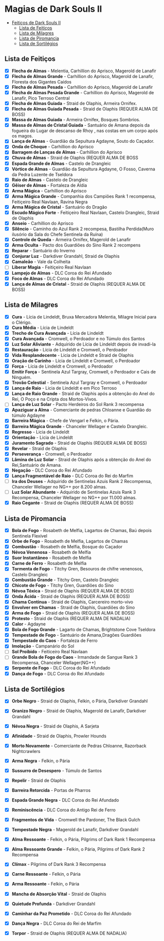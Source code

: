 
# Magias de Dark Souls II

<!-- TOC -->
- [Feitiços de Dark Souls II](#feitiços-de-dark-souls-ii)
  - [Lista de Feitiços](#lista-de-feitiços)
  - [Lista de Milagres](#lista-de-milagres)
  - [Lista de Piromancia](#lista-de-piromancia)
  - [Lista de Sortilégios](#lista-de-sortilégios)
<!-- /TOC -->

## Lista de Feitiços

- [x] **Flecha de Almas** - Melentia, Carhillion do Aprisco, Magerold de Lanafir
- [x] **Flecha de Almas Grande** - Carhillion do Aprisco, Magerold de Lanafir, Floresta dos Gigantes Caídos
- [x] **Flecha de Almas Pesada** - Carhillion do Aprisco, Magerold de Lanafir
- [x] **Flecha de Almas Pesada Grande** - Carhillion do Aprisco, Magerold de Lanafir, Pico Terroso Central
- [x] **Flecha de Almas Guiada** - Straid de Olaphis, Armeira Ornifex.
- [x] **Flecha de Almas Guiada Pesada** - Straid de Olaphis (REQUER ALMA DE BOSS)
- [x] **Massa de Almas Guiada** - Armeira Ornifex, Bosques Sombrios.	
- [x] **Massa de Almas de Cristal Guiada** - Santuário de Amana depois da fogueira do Lugar de descanso de Rhoy , nas costas em um corpo após os magos.
- [x] **Lança de Almas** - Guardião da Sepultura Agdayne, Souto do Caçador.
- [x] **Onda de Choque** - Carhillion do Aprisco
- [x] **Barragem de Lanças de Almas** - Carhillion do Aprisco
- [x] **Chuva de Almas** - Straid de Olaphis (REQUER ALMA DE BOSS
- [x] **Espada Grande de Almas** - Castelo de Drangleic
- [x] **Vórtice de Almas** - Guardião da Sepultura Agdayne, O Fosso, Caverna da Pedra Luzente de Tseldora
- [x] **Raio de Almas** - Castelo de Drangleic
- [x] **Gêiser de Almas** - Fortaleza de Aldia
- [x] **Arma Mágica** - Carhillion do Aprisco
- [x] **Arma Mágica Grande** - Companhia dos Campiões Rank 1 recompensa, Feitiçeiro Real Navlaan, Ravina Negra
- [x] **Arma Mágica de Cristal** - Santuário do Dragão
- [x] **Escudo Mágico Forte** - Feitiçeiro Real Navlaan, Castelo Drangleic, Straid de Olaphis
- [x] **Anseio** - Carhillion do Aprisco
- [x] **Silêncio** - Caminho do  Azul Rank 2 recompesa, Bastilha Perdida(Muro ilusório da Sala do Chefe Sentinela da Ruína)
- [x] **Controle de Queda** - Armeira Ornifex, Magerold de Lanafir
- [x] **Arma Oculta** - Pacto dos Guardiões do Sino Rank 2 recompens
- [x]  **Reparar** - Santuário do Inverno
- [x] **Conjurar Luz** - Darkdiver Grandahl, Straid de Olaphis
- [x] **Camaleão** - Vale da Colheita
- [ ] **Liberar Magia** - Feitiçeiro Real Navlaan
- [x] **Lampejo de Almas** -  DLC Coroa do Rei Afundado
- [x] **Foco de Almas** -  DLC Coroa do Rei Afundado
- [x] **Lança de Almas de Cristal** - Straid de Olaphis (REQUER ALMA DE BOSS)

## Lista de Milagres

- [x] **Cura** - Lícia de Lindeldt, Bruxa Mercadora Melentia, Milagre Inicial para o Clérigo.
- [x] **Cura Média** - Lícia de Lindeldt
- [x] **Trecho de Cura Avançada** - Lícia de Lindeldt
- [x] **Cura Avançada** - Cromwell, o Perdoador e no Túmulo dos Santos
- [x] **Luz Solar Aliviante** - Adquirido de Lícia de Lindeldt depois de invadi-la
- [x] **Restauração** - Lícia de Lindeldt e Cromwell, o Perdoador
- [x] **Vida Resplandecente** -  Licia de Lindeldt e Straid de Olaphis
- [x] **Oração de Carinho** - Lícia de Lindeldt e Cromwell, o Perdoador
- [x] **Força** - Lícia de Lindeldt e Cromwell, o Perdoador
- [x] **Emitir Força** - Sentinela Azul Targray, Cromwell, o Perdoador e Cais de Ninguém.
- [x] **Trovão Celestial** - Sentinela Azul Targray e Cromwell, o Perdoador
- [x] **Lança de Raio** - Licia de Lindeldt e em Pico Terroso
- [x] **Lança de Raio Grande** - Straid de Olaphis após a obtenção do Anel do Rei, O Poço e na Cripta dos Mortos-Vivos.
- [ ] **Lança de Luz Solar** - Pacto Herdeiros do Sol Rank 3 recompensa
- [x] **Apaziguar a Alma** - Comerciante de pedras Chloanne e Guardião do túmulo Agdayne
- [x] **Barreira Mágica** - Chefe de Vengarl e Felkin, o Pária.
- [x] **Barreira Mágica Grande** - Chanceler Wellager e Castelo Drangleic.
- [x] **Regresso** - Licia de Lindeldt 
- [x] **Orientação** - Licia de Lindeldt 
- [x] **Juramento Sagrado** - Straid de Olaphis (REQUER ALMA DE BOSS)
- [x] **Revelar** - Straid de Olaphis
- [x] **Perseverança** - Cromwell, o Perdoador
- [x] **Lâmina de Luz Solar** - Straid de Olaphis após a obtenção do Anel do Rei,Santuário de Amana.
- [x] **Negação** - DLC Coroa do Rei Afundado
- [x] **Lança Fragmentável de Raio** - DLC Coroa do Rei do Marfim
- [ ] **Ira dos Deuses** - Adquirido de Sentinelas Azuis Rank 2 Recompensa, Chanceler Wellager no NG++ por 8.200 almas.
- [ ] **Luz Solar Abundante** - Adquirido de Sentinelas Azuis Rank 3 Recompensa, Chanceler Wellager no NG++ por 11.000 almas.
- [x] **Raio Cegante** - Straid de Olaphis (REQUER ALMA DE BOSS)

## Lista de Piromancia

- [x] **Bola de Fogo** - Rosabeth de Melfia, Lagartos de Chamas, Baú depois Sentinela Flexível
- [x] **Orbe de Fogo** - Rosabeth de Melfia, Lagartos de Chamas
- [x] **Combustão** - Rosabeth de Melfia, Bosque do Caçador
- [x] **Névoa Venenosa** - Rosabeth de Melfia
- [x] **Suor Instantâneo** - Rosabeth de Melfia
- [x] **Carne de Ferro** - Rosabeth de Melfia
- [x] **Tormenta de Fogo** - Titchy Gren, Besouros de chifre venenosos, Castelo Drangleic
- [x] **Combustão Grande** - Titchy Gren, Castelo Drangleic
- [x] **Chicote de Fogo** - Titchy Gren, Guardiões do Sino
- [x] **Névoa Tóxica** - Straid de Olaphis (REQUER ALMA DE BOSS)
- [x] **Onda Ácida** - Straid de Olaphis (REQUER ALMA DE BOSS)
- [x] **Chama Contínua** - Straid de Olaphis, Carcereiro morto-vivo
- [x] **Envolver em Chamas** - Straid de Olaphis, Guardiões do Sino
- [x] **Arma de Fogo** - Straid de Olaphis (REQUER ALMA DE BOSS)
- [x] **Protesto** - Straid de Olaphis (REQUER ALMA DE NADALIA)
- [x] **Calor** - Agdayne
- [x] **Bola de Fogo Grande** - Lagarto de Chamas, Brightstone Cove Tseldora
- [x] **Tempestade de Fogo** - Santuário de Amana,Dragões Guardiões
- [x] **Tempestade do Caos** - Fortaleza de Ferro
- [x] **Imolação** - Campanário do Sol
- [ ] **Sol Proibido** - Feiticeiro Real Navlaan
- [ ] **Grande Bola de Fogo do Caos** - Irmandade de Sangue Rank 3 Recompensa, Chanceler Wellager(NG++)
- [x] **Serpente de Fogo** - DLC Coroa do Rei Afundado
- [x] **Dança de Fogo** - DLC Coroa do Rei Afundado

## Lista de Sortilégios

- [x] **Orbe Negro** - Straid de Olaphis, Felkin, o Pária, Darkdiver Grandahl
- [x] **Granizo Negro** - Straid de Olaphis, Magerold de Lanafir, Darkdiver Grandahl
- [x] **Névoa Negra** - Straid de Olaphis, A Sarjeta
- [x] **Afinidade** - Straid de Olaphis, Prowler Hounds
- [x] **Morto Novamente** - Comerciante de Pedras Chloanne, Razorback Nightcrawlers
- [x] **Arma Negra** - Felkin, o Pária
- [x] **Sussurro de Desespero** - Túmulo de Santos
- [x] **Repelir** - Straid de Olaphis
- [x] **Barreira Retorcida** - Portas de Pharros
- [x] **Espada Grande Negra** - DLC Coroa do Rei Afundado
- [x] **Reminiscência** - DLC Coroa do Antigo Rei de Ferro
- [x] **Fragmentos de Vida** - Cromwell the Pardoner, The Black Gulch
- [x] **Tempestade Negra** - Magerold de Lanafir, Darkdiver Grandahl
- [x] **Alma Ressoante** - Felkin, o Pária, Pilgrims of Dark Rank 1 Recompensa
- [x] **Alma Ressoante Grande** - Felkin, o Pária, Pilgrims of Dark Rank 2 Recompensa
- [x] **Clímax** - Pilgrims of Dark Rank 3 Recompensa
- [x] **Carne Ressoante** - Felkin, o Pária
- [x] **Arma Ressoante** - Felkin, o Pária
- [x] **Mancha de Absorção Vital** - Straid de Olaphis
- [x] **Quietude Profunda** - Darkdiver Grandahl
- [x] **Caminhar da Paz Prometido** - DLC Coroa do Rei Afundado
- [x] **Dança Negra** - DLC Coroa do Rei de Marfim
- [x] **Torpor** - Straid de Olaphis (REQUER ALMA DE NADALIA)

